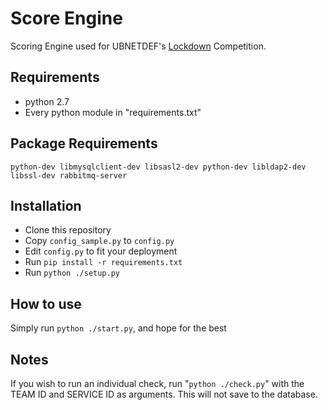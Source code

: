 # Score Engine
Scoring Engine used for UBNETDEF's [Lockdown](https://lockdown.ubnetdef.org) Competition.

## Requirements
* python 2.7
* Every python module in "requirements.txt"

## Package Requirements
```python-dev libmysqlclient-dev libsasl2-dev python-dev libldap2-dev libssl-dev rabbitmq-server```

## Installation
* Clone this repository
* Copy `config_sample.py` to `config.py`
* Edit `config.py` to fit your deployment
* Run `pip install -r requirements.txt`
* Run `python ./setup.py`

## How to use
Simply run `python ./start.py`, and hope for the best

## Notes
If you wish to run an individual check, run "`python ./check.py`" with the TEAM ID and SERVICE ID as arguments.  This will not save to the database.
